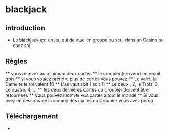 # blackjack

## introduction
  
 * Le blackjack est un jeu qui de joue en groupe ou seul dans un Casino ou chez soi

## Règles
  ** vous recevez au minimum deux cartes
  ** le croupier (serveur) en reçoit trois
  ** si vous voulez prendre plus de cartes vous pouvez
  ** Le valet, la Dame te le roi valent 10
  ** L'as vaut soit 1 soit 11 
  ** Le deux , 2, le Trois, 3, Le quatre, 4, …
  ** les deux dernières cartes du Croupier doivent être retournées
  ** Vous pouvez montrer vos cartes à tout le monde
  ** Si vous avez en dessous de la somme des cartes du Croupier vous avez perdu

## Téléchargement
  
  *

